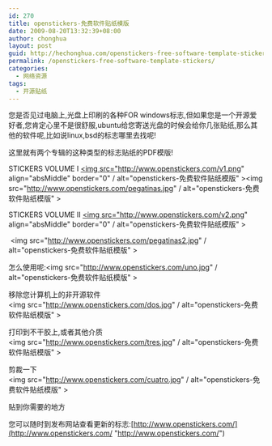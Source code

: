 ```yaml
---
id: 270
title: openstickers-免费软件贴纸模版
date: 2009-08-20T13:32:39+08:00
author: chonghua
layout: post
guid: http://hechonghua.com/openstickers-free-software-template-stickers/
permalink: /openstickers-free-software-template-stickers/
categories:
  - 网络资源
tags:
  - 开源贴纸
---
```

您是否见过电脑上,光盘上印刷的各种FOR windows标志,但如果您是一个开源爱好者,您肯定心里不是很舒服,ubuntu给您寄送光盘的时候会给你几张贴纸,那么其他的软件呢,比如说linux,bsd的标志哪里去找呢!

这里就有两个专辑的这种类型的标志贴纸的PDF模版!

<!--more-->

STICKERS VOLUME I <a href="http://www.openstickers.com/books/free_software_sticker_book_vol1.pdf" target="_blank" rel="noopener"><img src="http://www.openstickers.com/v1.png" align="absMiddle" border="0" / alt="openstickers-免费软件贴纸模版" ></a><img src="http://www.openstickers.com/pegatinas.jpg" / alt="openstickers-免费软件贴纸模版" > 

STICKERS VOLUME II <a href="http://www.openstickers.com/books/free_software_sticker_book_vol2.pdf" target="_blank" rel="noopener"><img src="http://www.openstickers.com/v2.png" align="absMiddle" border="0" / alt="openstickers-免费软件贴纸模版" ></a>

&nbsp;<img src="http://www.openstickers.com/pegatinas2.jpg" / alt="openstickers-免费软件贴纸模版" > 

怎么使用呢:<img src="http://www.openstickers.com/uno.jpg" / alt="openstickers-免费软件贴纸模版" > 

移除您计算机上的非开源软件  
<img src="http://www.openstickers.com/dos.jpg" / alt="openstickers-免费软件贴纸模版" >

打印到不干胶上,或者其他介质  
<img src="http://www.openstickers.com/tres.jpg" / alt="openstickers-免费软件贴纸模版" >

剪裁一下  
<img src="http://www.openstickers.com/cuatro.jpg" / alt="openstickers-免费软件贴纸模版" >

贴到你需要的地方

您可以随时到发布网站查看更新的标志:[http://www.openstickers.com/](http://www.openstickers.com/ "http://www.openstickers.com/")